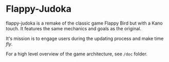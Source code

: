 # Flappy-Judoka

flappy-judoka is a remake of the classic game Flappy Bird but with a Kano touch.
It features the same mechanics and goals as the original.

It's mission is to engage users during the updating process and make time *fly*.

For a high level overview of the game architecture, see `/doc` folder.
